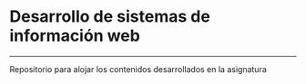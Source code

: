
# Desarrollo de sistemas de información web
__________________________________________________________

Repositorio para alojar los contenidos desarrollados en la asignatura




